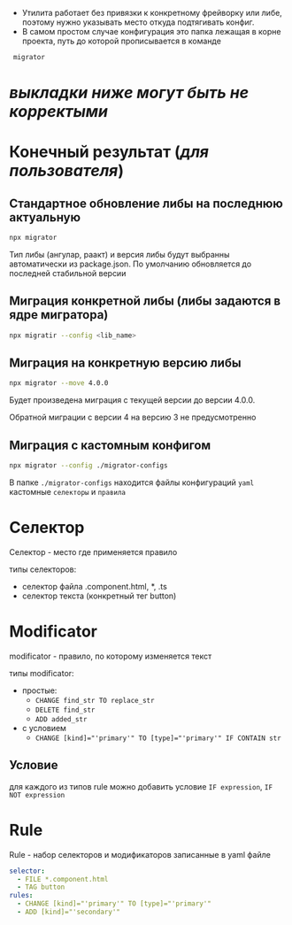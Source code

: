 * Утилита работает без привязки к конкретному фрейворку или либе, поэтому нужно указывать место откуда подтягивать конфиг.
* В самом простом случае конфигурация это папка лежащая в корне проекта, путь до которой прописывается в команде 
```bash
 migrator
 ```

# ***выкладки ниже могут быть не корректыми***


# Конечный результат (*для пользователя*)
## Стандартное обновление либы на последнюю актуальную
```bash
npx migrator
```
Тип либы (ангулар, раакт) и версия либы будут выбранны автоматически из package.json. По умолчанию обновляется до последней стабильной версии
## Миграция конкретной либы (либы задаются в ядре мигратора)
```bash
npx migratir --config <lib_name>
```
## Миграция на конкретную версию либы
```bash
npx migrator --move 4.0.0
```
Будет произведена миграция с текущей версии до версии 4.0.0.

Обратной миграции с версии 4 на версию 3 не предусмотренно
## Миграция с кастомным конфигом
```bash
npx migrator --config ./migrator-configs
```
В папке `./migrator-configs` находится файлы конфигураций `yaml` кастомные `селекторы` и `правила`


# Селектор
Селектор - место где применяется правило

типы селекторов:
* селектор файла .component.html, *, .ts
* селектор текста (конкретный тег button)

# Modificator
modificator - правило, по которому изменяется текст

типы modificator:
* простые:
  * `CHANGE find_str TO replace_str`
  * `DELETE find_str`
  * `ADD added_str`
* с условием
  * `CHANGE [kind]="'primary'" TO [type]="'primary'" IF CONTAIN str`

## Условие
для каждого из типов rule можно добавить условие `IF expression`, `IF NOT expression`


# Rule
Rule - набор селекторов и модификаторов записанные в yaml файле
```yaml
selector:
  - FILE *.component.html
  - TAG button
rules:
  - CHANGE [kind]="'primary'" TO [type]="'primary'"
  - ADD [kind]="'secondary'"
```
